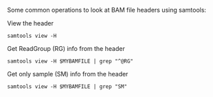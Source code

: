 Some common operations to look at BAM file headers using samtools:

View the header
```
samtools view -H
```

Get ReadGroup (RG) info from the header
```
samtools view -H $MYBAMFILE | grep "^@RG"
```

Get only sample (SM) info from the header
```
samtools view -H $MYBAMFILE | grep "SM"
```
